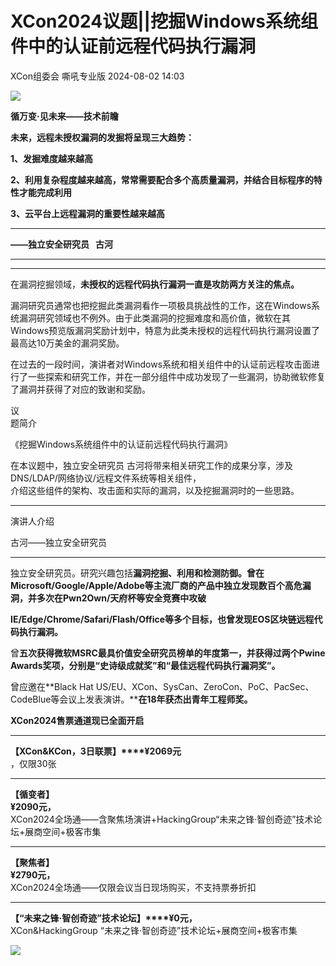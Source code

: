 #  XCon2024议题||挖掘Windows系统组件中的认证前远程代码执行漏洞   
XCon组委会  嘶吼专业版   2024-08-02 14:03  
  
![](https://mmbiz.qpic.cn/mmbiz_gif/wpkib3J60o297rwgIksvLibPOwR24tqI8dGRUah80YoBLjTBJgws2n0ibdvfvv3CCm0MIOHTAgKicmOB4UHUJ1hH5g/640?wx_fmt=gif "")  
  
**循万变·见未来——技术前瞻**  
  
**未来，远程未授权漏洞的发掘将呈现三大趋势：**  
  
**1、发掘难度越来越高**  
  
**2、利用复杂程度越来越高，常常需要配合多个高质量漏洞，并结合目标程序的特性才能完成利用**  
  
**3、云平台上远程漏洞的重要性越来越高**  
  
****  
**——独立安全研究员   古河**  
  
****  
  
  
****  
在漏洞挖掘领域，**未授权的远程代码执行漏洞一直是攻防两方关注的焦点。**  
  
  
漏洞研究员通常也把挖掘此类漏洞看作一项极具挑战性的工作，这在Windows系统漏洞研究领域也不例外。由于此类漏洞的挖掘难度和高价值，微软在其Windows预览版漏洞奖励计划中，特意为此类未授权的远程代码执行漏洞设置了最高达10万美金的漏洞奖励。  
  
  
在过去的一段时间，演讲者对Windows系统和相关组件中的认证前远程攻击面进行了一些探索和研究工作，并在一部分组件中成功发现了一些漏洞，协助微软修复了漏洞并获得了对应的致谢和奖励。  
  
  
议  
题简介  
  
《挖掘Windows系统组件中的认证前远程代码执行漏洞》  
  
在本议题中，独立安全研究员 古河将带来相关研究工作的成果分享，涉及DNS/LDAP/网络协议/远程文件系统等相关组件，  
介绍这些组件的架构、攻击面和实际的漏洞，以及挖掘漏洞时的一些思路。  
  
****  
演讲人介绍  
  
古河——独立安全研究员  
  
****  
独立安全研究员。研究兴趣包括**漏洞挖掘、利用和检测防御。**曾在**Microsoft/Google/Apple/Adobe等主流厂商的产品中独立发现数百个高危漏洞，并多次在Pwn2Own/天府杯等安全竞赛中攻破**  
  
**IE/Edge/Chrome/Safari/Flash/Office等多个目标，也曾发现EOS区块链远程代码执行漏洞。**  
  
  
曾**五次获得微软MSRC最具价值安全研究员榜单的年度第一，**并获得过**两个Pwine Awards奖项，**分别是**“史诗级成就奖”和“最佳远程代码执行漏洞奖”。**  
  
  
曾应邀在**Black Hat US/EU、XCon、SysCan、ZeroCon、PoC、PacSec、CodeBlue等会议上发表演讲。****在18年获杰出青年工程师奖。**  
  
  
  
**XCon2024售票通道现已全面开启**  
  
****  
**【XCon&KCon，3日联票】****¥2069元**  
，仅限30张  
  
****  
**【循变者】**  
**¥2090元，**  
XCon2024全场通——含聚焦场演讲+HackingGroup“未来之锋·智创奇迹”技术论坛+展商空间+极客市集  
  
****  
**【聚焦者】**  
**¥2790元，**  
XCon2024全场通——仅限会议当日现场购买，不支持票券折扣  
  
****  
**【“未来之锋·智创奇迹”技术论坛】****¥0元，**  
XCon&HackingGroup “未来之锋·智创奇迹”技术论坛+展商空间+极客市集  
  
  
![](https://mmbiz.qpic.cn/sz_mmbiz_jpg/U4qeHop9NpiafdYW02QhQQJmHvxXpEiaKeqEzQHRanAVib5bDlV3ItpPxqANKLpC77TT4eYVDzCiavMAOFRo8MwdAQ/640?wx_fmt=other&from=appmsg&wxfrom=5&wx_lazy=1&wx_co=1&tp=webp "")  
  
  
  
  
  
